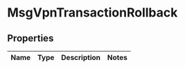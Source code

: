 
# MsgVpnTransactionRollback

## Properties
Name | Type | Description | Notes
------------ | ------------- | ------------- | -------------



